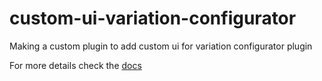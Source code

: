 # custom-ui-variation-configurator
Making a custom plugin to add custom ui for variation configurator plugin

For more details check the [docs](https://webgi.xyz/docs/manual/)
